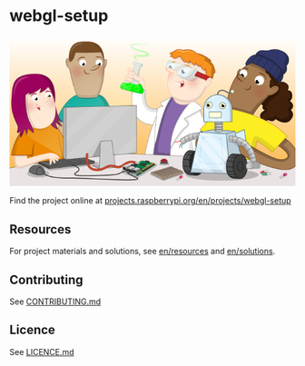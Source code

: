 # webgl-setup

![webgl-setup](banner.png)

Find the project online at [projects.raspberrypi.org/en/projects/webgl-setup](https://projects.raspberrypi.org/en/projects/webgl-setup)

## Resources
For project materials and solutions, see [en/resources](https://github.com/raspberrypilearning/webgl-setup/tree/master/en/resources) and [en/solutions](https://github.com/raspberrypilearning/webgl-setup/tree/master/en/solutions).

## Contributing
See [CONTRIBUTING.md](CONTRIBUTING.md)

## Licence
 See [LICENCE.md](LICENCE.md)